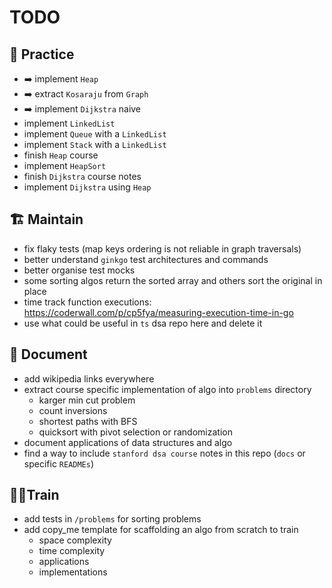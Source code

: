 # TODO

## 💪 Practice
- ➡️ implement `Heap`
- ➡️ extract `Kosaraju` from `Graph`
- ➡️ implement `Dijkstra` naive
- implement `LinkedList`
- implement `Queue` with a `LinkedList`
- implement `Stack` with a `LinkedList`
- finish `Heap` course
- implement `HeapSort`
- finish `Dijkstra` course notes
- implement `Dijkstra` using `Heap`

## 🏗️ Maintain
- fix flaky tests (map keys ordering is not reliable in graph traversals)
- better understand `ginkgo` test architectures and commands
- better organise test mocks
- some sorting algos return the sorted array and others sort the original in place
- time track function executions: https://coderwall.com/p/cp5fya/measuring-execution-time-in-go
- use what could be useful in `ts` dsa repo here and delete it

## 📔 Document
- add wikipedia links everywhere
- extract course specific implementation of algo into `problems` directory
    - karger min cut problem
    - count inversions
    - shortest paths with BFS
    - quicksort with pivot selection or randomization
- document applications of data structures and algo
- find a way to include `stanford dsa course` notes in this repo (`docs` or specific `READMEs`)

## 🧗‍♂️Train
- add tests in `/problems` for sorting problems
- add copy_me template for scaffolding an algo from scratch to train
    - space complexity
    - time complexity
    - applications
    - implementations
